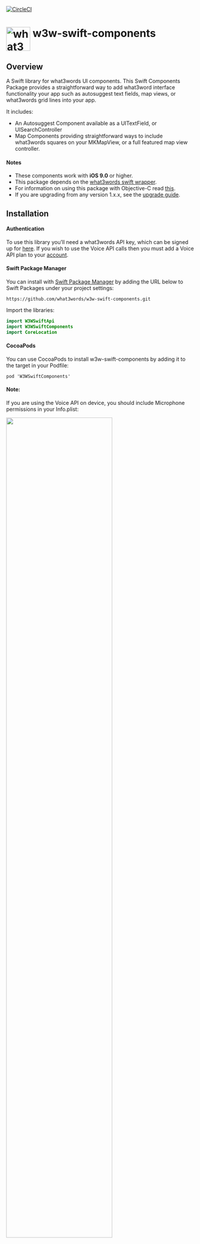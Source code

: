[![CircleCI](https://circleci.com/gh/what3words/w3w-swift-components/tree/master.svg?style=svg)](https://circleci.com/gh/what3words/w3w-swift-components/tree/master)
# <img valign='top' src="https://what3words.com/assets/images/w3w_square_red.png" width="64" height="64" alt="what3words">&nbsp;w3w-swift-components

Overview
--------

A Swift library for what3words UI components. This Swift Components Package provides a straightforward way to add what3word interface functionality your app such as autosuggest text fields, map views, or what3words grid lines into your app.

It includes:

* An Autosuggest Component available as a UITextField, or UISearchController
* Map Components providing straightforward ways to include what3words squares on your MKMapView, or a full featured map view controller.

#### Notes

* These components work with **iOS 9.0** or higher.
* This package depends on the [what3words swift wrapper](https://github.com/what3words/w3w-swift-wrapper).
* For information on using this package with Objective-C read [this](./Documentation/ObjectiveC/ObjectiveC.md).  
* If you are upgrading from any version 1.x.x, see the [upgrade guide](./Documentation/PreviousVersions/UpgradeFromV1.md).

<a name="installation"></a>
Installation
---------------------


#### Authentication
To use this library you’ll need a what3words API key, which can be signed up for [here](https://what3words.com/select-plan).  If you wish to use the Voice API calls then you must add a Voice API plan to your [account](https://accounts.what3words.com/billing).

#### Swift Package Manager

You can install with [Swift Package Manager](https://developer.apple.com/documentation/xcode/adding_package_dependencies_to_your_app) by adding the URL below to Swift Packages under your project settings:

```
https://github.com/what3words/w3w-swift-components.git
```

Import the libraries:

```swift
import W3WSwiftApi
import W3WSwiftComponents
import CoreLocation
```

#### CocoaPods

You can use CocoaPods to install w3w-swift-components by adding it to the target in your Podfile:

```
pod 'W3WSwiftComponents'
```


#### Note:

If you are using the Voice API on device, you should include Microphone permissions in your Info.plist:

<img src="Documentation/Images/plist2.png" width="75%">


Components
----------

### AutoSuggest Text Field

<img src="Documentation/Autosuggest/autosuggest.png" width="200" style="float: right; padding: 16px;">

The `W3WAutoSuggestTextField` is a `UITextField` that will suggest three word addresses as the user enters text. Optionally, there is a voice recognition option.

An iOS UIKit example project can be found at [Examples/TextField/TextField.xcodeproj](Examples/TextField/TextField.xcodeproj)

This conforms to our `W3WAutoSuggestTextFieldProtocol`.  As such, the interface is documented at [Documentation/Autosuggest/autosuggest.md](./Documentation/Autosuggest/autosuggest.md).

---------------------- 

### AutoSuggest Search Controller
<img src="Documentation/Autosuggest/searchcontroller.png" width="200"  style="float: right; padding: 16px;">

The `W3WAutoSuggestSearchController` is a `UISearchController` that will suggest three word addresses as the user enters text. This allows embedding this functionality in things such as`UINavigationController`. Optionally, there is a voice recognition option.

An iOS UIKit example project can be found at [Examples/SearchController/SearchController.xcodeproj](Examples/SearchController/SearchController.xcodeproj)

This conforms to our `W3WAutoSuggestTextFieldProtocol`.  As such, the interface is documented at [Documentation/Autosuggest/autosuggest.md](./Documentation/Autosuggest/autosuggest.md).

<a name="maphelper"></a>
Map Helper
-------------------
Map Helper allows you to easily integrate what3words map features into an existing map.

`W3WMapHelper` conforms to `W3WMapViewProtocol`.  A function reference  for it can be found at [Documentation/Map/map.md](./Documentation/Map/map.md)

An iOS UIKit example project can be found at [Examples/MapHelper/MapHelper.xcodeproj](Examples/MapHelper/MapHelper.xcodeproj)

```
let api = What3WordsV3(apiKey: "YourApiKey")
let mapHelper = W3WMapHelper(api, map: yourMKMapView)
```

If your app already has a ViewController that has a map, `W3WMapHelper` provides convenience functions to add to your `MKMapViewDelegate` functions for what3words grid and pin annotations to appear on your map. The example linked to above shows where you would place the calls, and how to instantiate the `W3WMapHelper`.

<a name="mapview"></a>
Map View
--------
<img src="Documentation/Map/map.png" width="100"  style="float: right; padding: 16px;">

`W3WMapView` conforms to `W3WMapViewProtocol `.  A function reference  for it can be found at [Documentation/Map/map.md](./Documentation/Map/map.md)

An iOS UIKit example project can be found at [Examples/MapView/MapView.xcodeproj](Examples/MapView/MapView.xcodeproj)

```
let api = What3WordsV3(apiKey: "YourApiKey")
let mapview = W3WMapView(api)
```

We created `W3WMapView` as a quick and dirty way to quickly get what3words functionality into your app.  

Simply replace your MKMapView with W3WMapView, and your app should behave the same as before except it will draw what3words grid lines, and have some new functions available, like `addMarker(at: "filled.count.soap")`. 

It's derived from `MKMapView` but Apple does not recommend deriving new objects from MKMapView presumably because it's interface could change in the future, so view this as a quick and dirty way to get the functionality into your app. 

The better approach would be to use `W3WMapHelper` which is designed to fit nicely into your `MKMapViewDelegate` conforming class, presumably a `UIViewController`.


<a name="mapviewcontroller"></a>
Map Component
-------------
<img src="Documentation/Map/mapcomponent.png" width="100"  style="float: right; padding: 16px;">

`W3WMapViewController` conforms to `W3WMapViewProtocol `.  A function reference  for it can be found at [Documentation/Map/map.md](./Documentation/Map/map.md)

The iOS UIKit example project can be found at [Examples/MapComponent/MapComponent.xcodeproj](Examples/MapComponent/MapComponent.xcodeproj)

```
let api = What3WordsV3(apiKey: "YourApiKey")
let vc = W3WMapViewController(api)
```

This demonstrates `W3WMapViewController` which is a high level component that has easy to use what3words functionality.   

If you already have a map in your application then you will want to use `W3WMapHelper` instead.  Find the example called [MapHelper](Examples/MapView/MapView.xcodeproj).  

If you have no map in your app and want to quickly include one with some default behaviours then this one might be for you.



Settings
--------

#### Measurements

The measurement system in these components are set to the user's preference or locale automatically, but you can override this to `.metric`, or `.imperial`:

```swift
W3WSettings.measurement = .metric
```

#### Localizations

The W3WAutosuggest components have been translated into about 50 languages, and `Localizable.strings` files for these are in the Resources of this package.  In order for them to work, as with any iOS localisation settings, be sure to add the languages you want to use in your project settings under **Info** -> **Localizations**.



